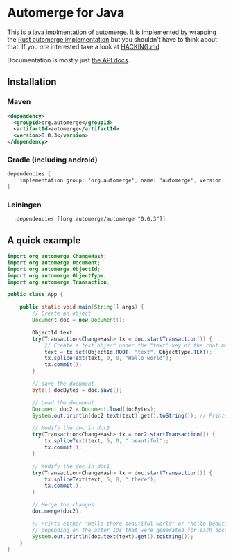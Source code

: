 # Automerge for Java

This is a java implmentation of automerge. It is implemented by wrapping the
[Rust automerge implementation](https://github.com/automerge/automerge) but you
shouldn't have to think about that. If you _are_ interested take a look at
[HACKING.md](./HACKING.md)

Documentation is mostly just [the API docs](https://www.javadoc.io/doc/org.automerge/automerge).

## Installation

### Maven

```xml
<dependency>
  <groupId>org.automerge</groupId>
  <artifactId>automerge</artifactId>
  <version>0.0.3</version>
</dependency>
```

### Gradle (including android)

```kotlin
dependencies {
    implementation group: 'org.automerge', name: 'automerge', version: "0.0.3"
}
```

### Leiningen

```
  :dependencies [[org.automerge/automerge "0.0.3"]]
```

## A quick example

```java
import org.automerge.ChangeHash;
import org.automerge.Document;
import org.automerge.ObjectId;
import org.automerge.ObjectType;
import org.automerge.Transaction;

public class App {

    public static void main(String[] args) {
        // Create an object
        Document doc = new Document();

        ObjectId text;
        try(Transaction<ChangeHash> tx = doc.startTransaction()) {
            // Create a text object under the "text" key of the root map
            text = tx.set(ObjectId.ROOT, "text", ObjectType.TEXT);
            tx.spliceText(text, 0, 0, "Hello world");
            tx.commit();
        }

        // save the document
        byte[] docBytes = doc.save();

        // Load the document
        Document doc2 = Document.load(docBytes);
        System.out.println(doc2.text(text).get().toString()); // Prints "Hello world"

        // Modify the doc in doc2
        try(Transaction<ChangeHash> tx = doc2.startTransaction()) {
            tx.spliceText(text, 5, 0, " beautiful");
            tx.commit();
        }

        // Modify the doc in doc1
        try(Transaction<ChangeHash> tx = doc.startTransaction()) {
            tx.spliceText(text, 5, 0, " there");
            tx.commit();
        }

        // Merge the changes
        doc.merge(doc2);

        // Prints either "Hello there beautiful world" or "hello beautiful there world"
        // depending on the actor IDs that were generated for each document.
        System.out.println(doc.text(text).get().toString());
    }
}

```
